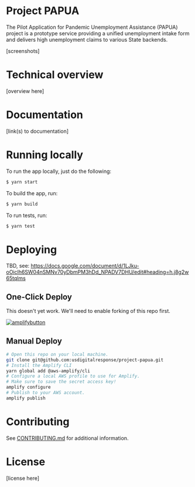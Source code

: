 # Project PAPUA

The Pilot Application for Pandemic Unemployment Assistance (PAPUA) project is a prototype service providing a unified unemployment intake form and delivers high unemployment claims to various State backends.

[screenshots]

# Technical overview

[overview here]

# Documentation

[link(s) to documentation]

# Running locally

To run the app locally, just do the following:

```bash
$ yarn start
```

To build the app, run:

```bash
$ yarn build
```

To run tests, run:

```bash
$ yarn test
```

# Deploying

TBD, see: https://docs.google.com/document/d/1LJku-oOiclh6SW04nSMNv70yDbmPM3hDd_NPADV7DHU/edit#heading=h.j8g2w65tqlms

## One-Click Deploy

This doesn't yet work. We'll need to enable forking of this repo first.

[![amplifybutton](https://oneclick.amplifyapp.com/button.svg)](https://console.aws.amazon.com/amplify/home#/deploy?repo=https://github.com/usdigitalresponse/project-papua)

## Manual Deploy

```sh
# Open this repo on your local machine.
git clone git@github.com:usdigitalresponse/project-papua.git
# Install the Amplify CLI
yarn global add @aws-amplify/cli
# Configure a local AWS profile to use for Amplify.
# Make sure to save the secret access key!
amplify configure
# Publish to your AWS account.
amplify publish
```

# Contributing

See [CONTRIBUTING.md](CONTRIBUTING.md) for additional information.

# License

[license here]
